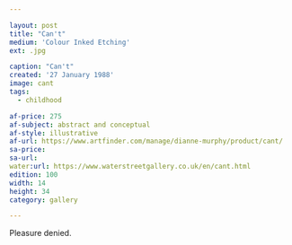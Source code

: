 ```yaml
---

layout: post
title: "Can't"
medium: 'Colour Inked Etching'
ext: .jpg

caption: "Can't"
created: '27 January 1988'
image: cant
tags:
  - childhood

af-price: 275
af-subject: abstract and conceptual
af-style: illustrative
af-url: https://www.artfinder.com/manage/dianne-murphy/product/cant/
sa-price:
sa-url:
water:url: https://www.waterstreetgallery.co.uk/en/cant.html
edition: 100
width: 14
height: 34
category: gallery

---
```


Pleasure denied.
